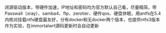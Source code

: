 闭源驱动版本，带硬件加速，IP地址和密码均为官方默认自己看，尽量精简，带Passwall（xray）、samba4、ftp、zerotier、硬件qos、硬盘休眠，用antfs在5.4内核对挂载ntfs硬盘最友好，分有docker和无docker两个版本，也提供ntfs3版本作为实验，在immortalwrt源码更新时会自动更新
